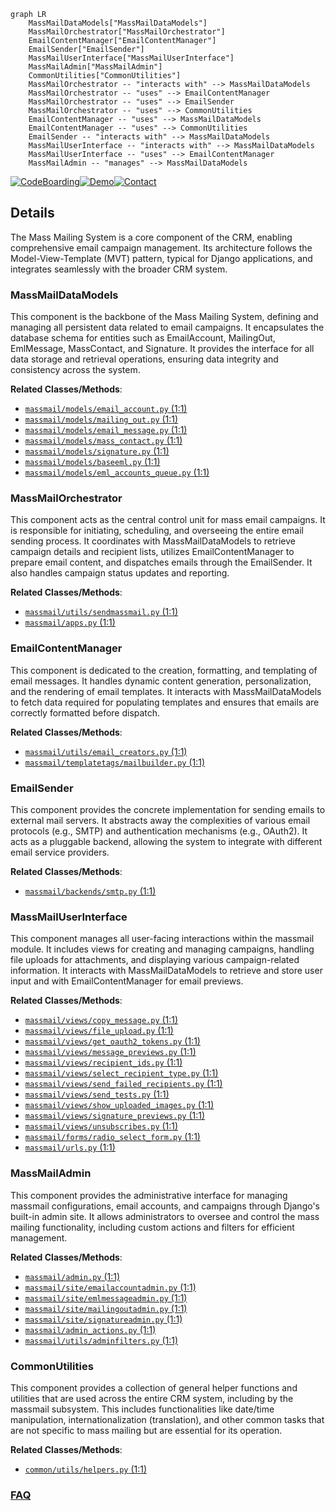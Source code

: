 ```mermaid
graph LR
    MassMailDataModels["MassMailDataModels"]
    MassMailOrchestrator["MassMailOrchestrator"]
    EmailContentManager["EmailContentManager"]
    EmailSender["EmailSender"]
    MassMailUserInterface["MassMailUserInterface"]
    MassMailAdmin["MassMailAdmin"]
    CommonUtilities["CommonUtilities"]
    MassMailOrchestrator -- "interacts with" --> MassMailDataModels
    MassMailOrchestrator -- "uses" --> EmailContentManager
    MassMailOrchestrator -- "uses" --> EmailSender
    MassMailOrchestrator -- "uses" --> CommonUtilities
    EmailContentManager -- "uses" --> MassMailDataModels
    EmailContentManager -- "uses" --> CommonUtilities
    EmailSender -- "interacts with" --> MassMailDataModels
    MassMailUserInterface -- "interacts with" --> MassMailDataModels
    MassMailUserInterface -- "uses" --> EmailContentManager
    MassMailAdmin -- "manages" --> MassMailDataModels
```

[![CodeBoarding](https://img.shields.io/badge/Generated%20by-CodeBoarding-9cf?style=flat-square)](https://github.com/CodeBoarding/GeneratedOnBoardings)[![Demo](https://img.shields.io/badge/Try%20our-Demo-blue?style=flat-square)](https://www.codeboarding.org/demo)[![Contact](https://img.shields.io/badge/Contact%20us%20-%20contact@codeboarding.org-lightgrey?style=flat-square)](mailto:contact@codeboarding.org)

## Details

The Mass Mailing System is a core component of the CRM, enabling comprehensive email campaign management. Its architecture follows the Model-View-Template (MVT) pattern, typical for Django applications, and integrates seamlessly with the broader CRM system.

### MassMailDataModels
This component is the backbone of the Mass Mailing System, defining and managing all persistent data related to email campaigns. It encapsulates the database schema for entities such as EmailAccount, MailingOut, EmlMessage, MassContact, and Signature. It provides the interface for all data storage and retrieval operations, ensuring data integrity and consistency across the system.


**Related Classes/Methods**:

- <a href="https://github.com/DjangoCRM/django-crm/massmail/models/email_account.py#L1-L1" target="_blank" rel="noopener noreferrer">`massmail/models/email_account.py` (1:1)</a>
- <a href="https://github.com/DjangoCRM/django-crm/massmail/models/mailing_out.py#L1-L1" target="_blank" rel="noopener noreferrer">`massmail/models/mailing_out.py` (1:1)</a>
- <a href="https://github.com/DjangoCRM/django-crm/massmail/models/email_message.py#L1-L1" target="_blank" rel="noopener noreferrer">`massmail/models/email_message.py` (1:1)</a>
- <a href="https://github.com/DjangoCRM/django-crm/massmail/models/mass_contact.py#L1-L1" target="_blank" rel="noopener noreferrer">`massmail/models/mass_contact.py` (1:1)</a>
- <a href="https://github.com/DjangoCRM/django-crm/massmail/models/signature.py#L1-L1" target="_blank" rel="noopener noreferrer">`massmail/models/signature.py` (1:1)</a>
- <a href="https://github.com/DjangoCRM/django-crm/massmail/models/baseeml.py#L1-L1" target="_blank" rel="noopener noreferrer">`massmail/models/baseeml.py` (1:1)</a>
- <a href="https://github.com/DjangoCRM/django-crm/massmail/models/eml_accounts_queue.py#L1-L1" target="_blank" rel="noopener noreferrer">`massmail/models/eml_accounts_queue.py` (1:1)</a>


### MassMailOrchestrator
This component acts as the central control unit for mass email campaigns. It is responsible for initiating, scheduling, and overseeing the entire email sending process. It coordinates with MassMailDataModels to retrieve campaign details and recipient lists, utilizes EmailContentManager to prepare email content, and dispatches emails through the EmailSender. It also handles campaign status updates and reporting.


**Related Classes/Methods**:

- <a href="https://github.com/DjangoCRM/django-crm/massmail/utils/sendmassmail.py#L1-L1" target="_blank" rel="noopener noreferrer">`massmail/utils/sendmassmail.py` (1:1)</a>
- <a href="https://github.com/DjangoCRM/django-crm/massmail/apps.py#L1-L1" target="_blank" rel="noopener noreferrer">`massmail/apps.py` (1:1)</a>


### EmailContentManager
This component is dedicated to the creation, formatting, and templating of email messages. It handles dynamic content generation, personalization, and the rendering of email templates. It interacts with MassMailDataModels to fetch data required for populating templates and ensures that emails are correctly formatted before dispatch.


**Related Classes/Methods**:

- <a href="https://github.com/DjangoCRM/django-crm/massmail/utils/email_creators.py#L1-L1" target="_blank" rel="noopener noreferrer">`massmail/utils/email_creators.py` (1:1)</a>
- <a href="https://github.com/DjangoCRM/django-crm/massmail/templatetags/mailbuilder.py#L1-L1" target="_blank" rel="noopener noreferrer">`massmail/templatetags/mailbuilder.py` (1:1)</a>


### EmailSender
This component provides the concrete implementation for sending emails to external mail servers. It abstracts away the complexities of various email protocols (e.g., SMTP) and authentication mechanisms (e.g., OAuth2). It acts as a pluggable backend, allowing the system to integrate with different email service providers.


**Related Classes/Methods**:

- <a href="https://github.com/DjangoCRM/django-crm/massmail/backends/smtp.py#L1-L1" target="_blank" rel="noopener noreferrer">`massmail/backends/smtp.py` (1:1)</a>


### MassMailUserInterface
This component manages all user-facing interactions within the massmail module. It includes views for creating and managing campaigns, handling file uploads for attachments, and displaying various campaign-related information. It interacts with MassMailDataModels to retrieve and store user input and with EmailContentManager for email previews.


**Related Classes/Methods**:

- <a href="https://github.com/DjangoCRM/django-crm/massmail/views/copy_message.py#L1-L1" target="_blank" rel="noopener noreferrer">`massmail/views/copy_message.py` (1:1)</a>
- <a href="https://github.com/DjangoCRM/django-crm/massmail/views/file_upload.py#L1-L1" target="_blank" rel="noopener noreferrer">`massmail/views/file_upload.py` (1:1)</a>
- <a href="https://github.com/DjangoCRM/django-crm/massmail/views/get_oauth2_tokens.py#L1-L1" target="_blank" rel="noopener noreferrer">`massmail/views/get_oauth2_tokens.py` (1:1)</a>
- <a href="https://github.com/DjangoCRM/django-crm/massmail/views/message_previews.py#L1-L1" target="_blank" rel="noopener noreferrer">`massmail/views/message_previews.py` (1:1)</a>
- <a href="https://github.com/DjangoCRM/django-crm/massmail/views/recipient_ids.py#L1-L1" target="_blank" rel="noopener noreferrer">`massmail/views/recipient_ids.py` (1:1)</a>
- <a href="https://github.com/DjangoCRM/django-crm/massmail/views/select_recipient_type.py#L1-L1" target="_blank" rel="noopener noreferrer">`massmail/views/select_recipient_type.py` (1:1)</a>
- <a href="https://github.com/DjangoCRM/django-crm/massmail/views/send_failed_recipients.py#L1-L1" target="_blank" rel="noopener noreferrer">`massmail/views/send_failed_recipients.py` (1:1)</a>
- <a href="https://github.com/DjangoCRM/django-crm/massmail/views/send_tests.py#L1-L1" target="_blank" rel="noopener noreferrer">`massmail/views/send_tests.py` (1:1)</a>
- <a href="https://github.com/DjangoCRM/django-crm/massmail/views/show_uploaded_images.py#L1-L1" target="_blank" rel="noopener noreferrer">`massmail/views/show_uploaded_images.py` (1:1)</a>
- <a href="https://github.com/DjangoCRM/django-crm/massmail/views/signature_previews.py#L1-L1" target="_blank" rel="noopener noreferrer">`massmail/views/signature_previews.py` (1:1)</a>
- <a href="https://github.com/DjangoCRM/django-crm/massmail/views/unsubscribes.py#L1-L1" target="_blank" rel="noopener noreferrer">`massmail/views/unsubscribes.py` (1:1)</a>
- <a href="https://github.com/DjangoCRM/django-crm/massmail/forms/radio_select_form.py#L1-L1" target="_blank" rel="noopener noreferrer">`massmail/forms/radio_select_form.py` (1:1)</a>
- <a href="https://github.com/DjangoCRM/django-crm/massmail/urls.py#L1-L1" target="_blank" rel="noopener noreferrer">`massmail/urls.py` (1:1)</a>


### MassMailAdmin
This component provides the administrative interface for managing massmail configurations, email accounts, and campaigns through Django's built-in admin site. It allows administrators to oversee and control the mass mailing functionality, including custom actions and filters for efficient management.


**Related Classes/Methods**:

- <a href="https://github.com/DjangoCRM/django-crm/massmail/admin.py#L1-L1" target="_blank" rel="noopener noreferrer">`massmail/admin.py` (1:1)</a>
- <a href="https://github.com/DjangoCRM/django-crm/massmail/site/emailaccountadmin.py#L1-L1" target="_blank" rel="noopener noreferrer">`massmail/site/emailaccountadmin.py` (1:1)</a>
- <a href="https://github.com/DjangoCRM/django-crm/massmail/site/emlmessageadmin.py#L1-L1" target="_blank" rel="noopener noreferrer">`massmail/site/emlmessageadmin.py` (1:1)</a>
- <a href="https://github.com/DjangoCRM/django-crm/massmail/site/mailingoutadmin.py#L1-L1" target="_blank" rel="noopener noreferrer">`massmail/site/mailingoutadmin.py` (1:1)</a>
- <a href="https://github.com/DjangoCRM/django-crm/massmail/site/signatureadmin.py#L1-L1" target="_blank" rel="noopener noreferrer">`massmail/site/signatureadmin.py` (1:1)</a>
- <a href="https://github.com/DjangoCRM/django-crm/massmail/admin_actions.py#L1-L1" target="_blank" rel="noopener noreferrer">`massmail/admin_actions.py` (1:1)</a>
- <a href="https://github.com/DjangoCRM/django-crm/massmail/utils/adminfilters.py#L1-L1" target="_blank" rel="noopener noreferrer">`massmail/utils/adminfilters.py` (1:1)</a>


### CommonUtilities
This component provides a collection of general helper functions and utilities that are used across the entire CRM system, including by the massmail subsystem. This includes functionalities like date/time manipulation, internationalization (translation), and other common tasks that are not specific to mass mailing but are essential for its operation.


**Related Classes/Methods**:

- <a href="https://github.com/DjangoCRM/django-crm/common/utils/helpers.py#L1-L1" target="_blank" rel="noopener noreferrer">`common/utils/helpers.py` (1:1)</a>




### [FAQ](https://github.com/CodeBoarding/GeneratedOnBoardings/tree/main?tab=readme-ov-file#faq)